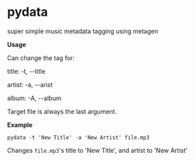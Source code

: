 # pydata
super simple music metadata tagging using metagen

**Usage**

Can change the tag for:

title: -t, --title

artist: -a, --arist

album: -A, --album

Target file is always the last argument.

**Example**

```pydata -t 'New Title' -a 'New Artist' file.mp3```

Changes ```file.mp3```'s title to 'New Title', and artist to 'New Artist'
